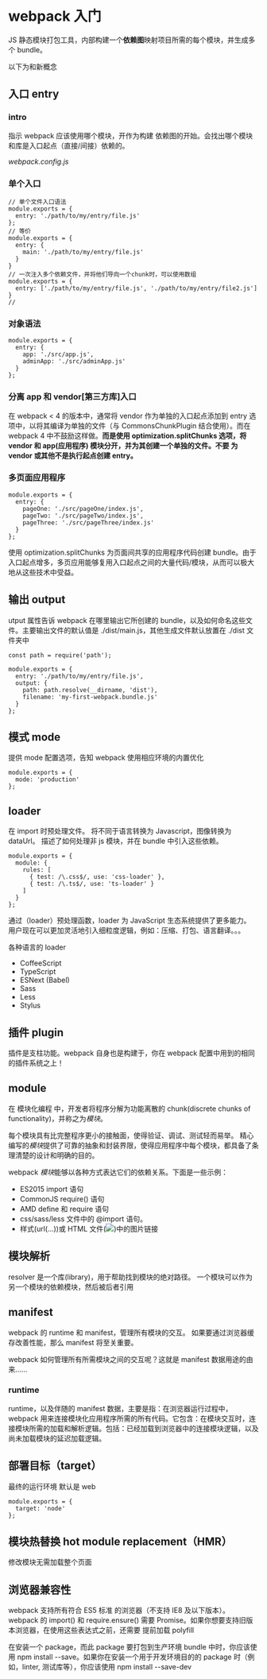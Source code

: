 # webpack 入门

JS 静态模块打包工具，内部构建一个**依赖图**映射项目所需的每个模块，并生成多个 bundle。

以下为和新概念

## 入口 entry

### intro

指示 webpack 应该使用哪个模块，开作为构建 依赖图的开始。会找出哪个模块和库是入口起点（直接/间接）依赖的。

_webpack.config.js_

### 单个入口

```JS
// 单个文件入口语法
module.exports = {
  entry: './path/to/my/entry/file.js'
};
// 等价
module.exports = {
  entry: {
    main: './path/to/my/entry/file.js'
  }
}
// 一次注入多个依赖文件，并将他们导向一个chunk时，可以使用数组
module.exports = {
  entry: ['./path/to/my/entry/file.js', './path/to/my/entry/file2.js']
}
//
```

### 对象语法

```JS
module.exports = {
  entry: {
    app: './src/app.js',
    adminApp: './src/adminApp.js'
  }
};
```

### 分离 app 和 vendor[第三方库]入口

在 webpack < 4 的版本中，通常将 vendor 作为单独的入口起点添加到 entry 选项中，以将其编译为单独的文件（与 CommonsChunkPlugin 结合使用）。而在 webpack 4 中不鼓励这样做。**而是使用 optimization.splitChunks 选项，将 vendor 和 app(应用程序) 模块分开，并为其创建一个单独的文件。不要 为 vendor 或其他不是执行起点创建 entry。**

### 多页面应用程序

```JS
module.exports = {
  entry: {
    pageOne: './src/pageOne/index.js',
    pageTwo: './src/pageTwo/index.js',
    pageThree: './src/pageThree/index.js'
  }
};
```

使用 optimization.splitChunks 为页面间共享的应用程序代码创建 bundle。由于入口起点增多，多页应用能够复用入口起点之间的大量代码/模块，从而可以极大地从这些技术中受益。

## 输出 output

utput 属性告诉 webpack 在哪里输出它所创建的 bundle，以及如何命名这些文件。主要输出文件的默认值是 ./dist/main.js，其他生成文件默认放置在 ./dist 文件夹中

```JS
const path = require('path');

module.exports = {
  entry: './path/to/my/entry/file.js',
  output: {
    path: path.resolve(__dirname, 'dist'),
    filename: 'my-first-webpack.bundle.js'
  }
};
```

## 模式 mode

提供 mode 配置选项，告知 webpack 使用相应环境的内置优化

```JS
module.exports = {
  mode: 'production'
};
```

## loader

在 import 时预处理文件。
将不同于语言转换为 Javascript，图像转换为 dataUrl。
描述了如何处理非 js 模块，并在 bundle 中引入这些依赖。

```JS
module.exports = {
  module: {
    rules: [
      { test: /\.css$/, use: 'css-loader' },
      { test: /\.ts$/, use: 'ts-loader' }
    ]
  }
};
```

通过（loader）预处理函数，loader 为 JavaScript 生态系统提供了更多能力。 用户现在可以更加灵活地引入细粒度逻辑，例如：压缩、打包、语言翻译。。。

各种语言的 loader

- CoffeeScript
- TypeScript
- ESNext (Babel)
- Sass
- Less
- Stylus

## 插件 plugin

插件是支柱功能。webpack 自身也是构建于，你在 webpack 配置中用到的相同的插件系统之上！

## module

在 模块化编程 中，开发者将程序分解为功能离散的 chunk(discrete chunks of functionality)，并称之为*模块*。

每个模块具有比完整程序更小的接触面，使得验证、调试、测试轻而易举。 精心编写的*模块*提供了可靠的抽象和封装界限，使得应用程序中每个模块，都具备了条理清楚的设计和明确的目的。

webpack *模块*能够以各种方式表达它们的依赖关系。下面是一些示例：

- ES2015 import 语句
- CommonJS require() 语句
- AMD define 和 require 语句
- css/sass/less 文件中的 @import 语句。
- 样式(url(...))或 HTML 文件(<img src=...>)中的图片链接

## 模块解析

resolver 是一个库(library)，用于帮助找到模块的绝对路径。 一个模块可以作为另一个模块的依赖模块，然后被后者引用

## manifest

webpack 的 runtime 和 manifest，管理所有模块的交互。
如果要通过浏览器缓存改善性能，那么 manifest 将至关重要。

webpack 如何管理所有所需模块之间的交互呢？这就是 manifest 数据用途的由来……

### runtime

runtime，以及伴随的 manifest 数据，主要是指：在浏览器运行过程中，webpack 用来连接模块化应用程序所需的所有代码。它包含：在模块交互时，连接模块所需的加载和解析逻辑。包括：已经加载到浏览器中的连接模块逻辑，以及尚未加载模块的延迟加载逻辑。

## 部署目标（target）

最终的运行环境
默认是 web

```JS
module.exports = {
  target: 'node'
};
```

## 模块热替换 hot module replacement（HMR）

修改模块无需加载整个页面

## 浏览器兼容性

webpack 支持所有符合 ES5 标准 的浏览器（不支持 IE8 及以下版本）。webpack 的 import() 和 require.ensure() 需要 Promise。如果你想要支持旧版本浏览器，在使用这些表达式之前，还需要 提前加载 polyfill

在安装一个 package，而此 package 要打包到生产环境 bundle 中时，你应该使用 npm install --save。如果你在安装一个用于开发环境目的的 package 时（例如，linter, 测试库等），你应该使用 npm install --save-dev
